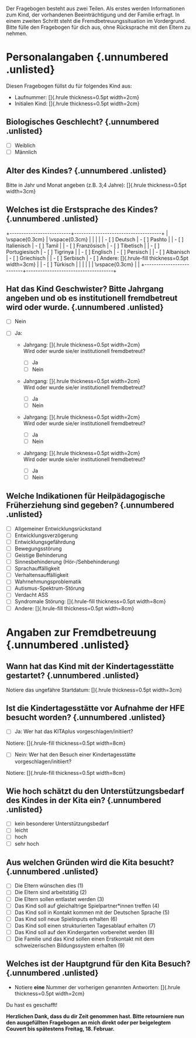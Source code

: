 Der Fragebogen besteht aus zwei Teilen. Als erstes werden Informationen zum Kind, 
der vorhandenen Beeinträchtigung und der Familie erfragt. In einem zweiten Schritt steht 
die Fremdbetreuungssituation im Vordergrund. Bitte fülle den Fragebogen für dich aus, ohne Rücksprache mit den Eltern zu nehmen.

# Personalangaben {.unnumbered .unlisted}

Diesen Fragebogen füllst du für folgendes Kind aus:

- Laufnummer: []{.hrule thickness=0.5pt width=2cm}
- Initialen Kind: []{.hrule thickness=0.5pt width=2cm}

## Biologisches Geschlecht? {.unnumbered .unlisted}

- [ ] Weiblich 
- [ ] Männlich

## Alter des Kindes? {.unnumbered .unlisted}

Bitte in Jahr und Monat angeben (z.B. 3;4 Jahre): []{.hrule thickness=0.5pt width=3cm}

## Welches ist die Erstsprache des Kindes? {.unnumbered .unlisted}

+--------------------------+-------------------------------------+
|   \vspace{0.3cm}         | \vspace{0.3cm}                      |
|                          |                                     |
| - [ ] Deutsch            | - [ ] Pashto                        |
| - [ ] Italienisch        | - [ ] Tamil                         |
| - [ ] Französisch        | - [ ] Tibetisch                     |
| - [ ] Portugiesisch      | - [ ] Tigrinya                      |
| - [ ] Englisch           | - [ ] Persisch                      |
| - [ ] Albanisch          | - [ ] Griechisch                    |
| - [ ] Serbisch           | - [ ] Andere: []{.hrule-fill thickness=0.5pt width=3cm}      |
| - [ ] Türkisch           |                                     |
|                          |                                     |
|   \vspace{0.3cm}         |                                     |
+--------------------------+-------------------------------------+

## Hat das Kind Geschwister? Bitte Jahrgang angeben und ob es institutionell fremdbetreut wird oder wurde. {.unnumbered .unlisted}

- [ ] Nein
- [ ] Ja:

  - Jahrgang: []{.hrule thickness=0.5pt width=2cm} <br>
    Wird oder wurde sie/er institutionell fremdbetreut? 

    - [ ] Ja 
    - [ ] Nein
  
  - Jahrgang: []{.hrule thickness=0.5pt width=2cm} <br>
    Wird oder wurde sie/er institutionell fremdbetreut? 

    - [ ] Ja 
    - [ ] Nein

  - Jahrgang: []{.hrule thickness=0.5pt width=2cm} <br>
    Wird oder wurde sie/er institutionell fremdbetreut?

    - [ ] Ja 
    - [ ] Nein

  - Jahrgang: []{.hrule thickness=0.5pt width=2cm} <br>
    Wird oder wurde sie/er institutionell fremdbetreut? 

    -  [ ] Ja 
    -  [ ] Nein

## Welche Indikationen für Heilpädagogische Früherziehung sind gegeben? {.unnumbered .unlisted}

- [ ] Allgemeiner Entwicklungsrückstand
- [ ] Entwicklungsverzögerung
- [ ] Entwicklungsgefährdung
- [ ] Bewegungsstörung
- [ ] Geistige Behinderung
- [ ] Sinnesbehinderung (Hör-/Sehbehinderung)
- [ ] Sprachauffälligkeit
- [ ] Verhaltensauffälligkeit
- [ ] Wahrnehmungsproblematik
- [ ] Autismus-Spektrum-Störung
- [ ] Verdacht ASS
- [ ] Syndromale Störung: []{.hrule-fill thickness=0.5pt width=8cm}
- [ ] Andere: []{.hrule-fill thickness=0.5pt width=8cm}

# Angaben zur Fremdbetreuung {.unnumbered .unlisted}

## Wann hat das Kind mit der Kindertagesstätte gestartet? {.unnumbered .unlisted}

Notiere das ungefähre Startdatum: []{.hrule thickness=0.5pt width=3cm}

## Ist die Kindertagesstätte vor Aufnahme der HFE besucht worden? {.unnumbered .unlisted}

- [ ] Ja: Wer hat das KITAplus vorgeschlagen/initiiert?

Notiere: []{.hrule-fill thickness=0.5pt width=8cm}

- [ ] Nein: Wer hat den Besuch einer Kindertagesstätte vorgeschlagen/initiiert?

Notiere: []{.hrule-fill thickness=0.5pt width=8cm}

## Wie hoch schätzt du den Unterstützungsbedarf des Kindes in der Kita ein? {.unnumbered .unlisted}

- [ ] kein besonderer Unterstützungsbedarf
- [ ] leicht
- [ ] hoch
- [ ] sehr hoch

## Aus welchen Gründen wird die Kita besucht? {.unnumbered .unlisted}

- [ ] Die Eltern wünschen dies (1)
- [ ] Die Eltern sind arbeitstätig (2)
- [ ] Die Eltern sollen entlastet werden (3)
- [ ] Das Kind soll auf gleichaltrige Spielpartner\*innen treffen (4)
- [ ] Das Kind soll in Kontakt kommen mit der Deutschen Sprache (5)
- [ ] Das Kind soll neue Spielinputs erhalten (6)
- [ ] Das Kind soll einen strukturierten Tagesablauf erhalten (7)
- [ ] Das Kind soll auf den Kindergarten vorbereitet werden (8)
- [ ] Die Familie und das Kind sollen einen Erstkontakt mit dem schweizerischen Bildungssystem erhalten (9)

## Welches ist der Hauptgrund für den Kita Besuch? {.unnumbered .unlisted}

- Notiere **eine** Nummer der vorherigen genannten Antworten: []{.hrule thickness=0.5pt width=2cm}

Du hast es geschafft!

**Herzlichen Dank, dass du dir Zeit genommen hast.
Bitte retourniere nun den ausgefüllten Fragebogen an mich direkt 
oder per beigelegtem Couvert bis spätestens Freitag, 18. Februar.**
